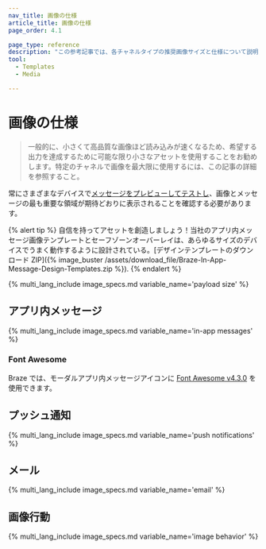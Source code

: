 ```yaml
---
nav_title: 画像の仕様
article_title: 画像の仕様
page_order: 4.1

page_type: reference
description: "この参考記事では、各チャネルタイプの推奨画像サイズと仕様について説明しています。"
tool:
  - Templates
  - Media

---
```


# 画像の仕様

> 一般的に、小さくて高品質な画像ほど読み込みが速くなるため、希望する出力を達成するために可能な限り小さなアセットを使用することをお勧めします。特定のチャネルで画像を最大限に使用するには、この記事の詳細を参照すること。

常にさまざまなデバイスで[メッセージをプレビューしてテストし]({{site.baseurl}}/user_guide/message_building_by_channel/in-app_messages/testing/)、画像とメッセージの最も重要な領域が期待どおりに表示されることを確認する必要があります。

{% alert tip %} 自信を持ってアセットを創造しましょう！当社のアプリ内メッセージ画像テンプレートとセーフゾーンオーバーレイは、あらゆるサイズのデバイスでうまく動作するように設計されている。\[デザインテンプレートのダウンロード ZIP]({% image_buster /assets/download_file/Braze-In-App-Message-Design-Templates.zip %}). {% endalert %}

{% multi_lang_include image_specs.md variable_name='payload size' %}

## アプリ内メッセージ

{% multi_lang_include image_specs.md variable_name='in-app messages' %}

### Font Awesome

Braze では、モーダルアプリ内メッセージアイコンに [Font Awesome v4.3.0](https://fontawesome.com/v4.7.0/cheatsheet/) を使用できます。

## プッシュ通知

{% multi_lang_include image_specs.md variable_name='push notifications' %}

## メール

{% multi_lang_include image_specs.md variable_name='email' %}

## 画像行動

{% multi_lang_include image_specs.md variable_name='image behavior' %}
